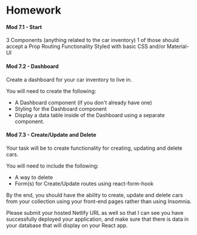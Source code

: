 # Homework 


#### Mod 7.1 - Start 

3 Components (anything related to the car inventory)
1 of those should accept a Prop 
Routing Functionality 
Styled with basic CSS and/or Material-UI 



#### Mod 7.2 - Dashboard 

Create a dashboard for your car inventory to live in. 

You will need to create the following:
- A Dashboard component (if you don't already have one)
- Styling for the Dashboard component
- Display a data table inside of the Dashboard using a separate component.




#### Mod 7.3 - Create/Update and Delete

Your task will be to create functionality for creating, updating and delete cars.

You will need to include the following:
- A way to delete
- Form(s) for Create/Update routes using react-form-hook

By the end, you should have the ability to create, update and delete cars from your collection using your front-end pages rather than using Insomnia.

Please submit your hosted Netlify URL as well so that I can see you have successfully deployed your application, and make sure that there is data in your database that will display on your React app.
